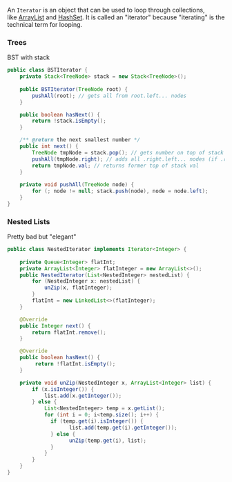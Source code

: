 An `Iterator` is an object that can be used to loop through collections, like [ArrayList](https://www.w3schools.com/java/java_arraylist.asp) and [HashSet](https://www.w3schools.com/java/java_hashset.asp). It is called an "iterator" because "iterating" is the technical term for looping.

### Trees
BST with stack
```java
public class BSTIterator {
    private Stack<TreeNode> stack = new Stack<TreeNode>();
    
    public BSTIterator(TreeNode root) {
        pushAll(root); // gets all from root.left... nodes
    }

    public boolean hasNext() {
        return !stack.isEmpty();
    }

    /** @return the next smallest number */
    public int next() {
        TreeNode tmpNode = stack.pop(); // gets number on top of stack (most left)
        pushAll(tmpNode.right); // adds all .right.left... nodes (if .right exists)
        return tmpNode.val; // returns former top of stack val
    }
    
    private void pushAll(TreeNode node) {
        for (; node != null; stack.push(node), node = node.left);
    }
}
```

### Nested Lists
Pretty bad but "elegant"
```java
public class NestedIterator implements Iterator<Integer> {
    
    private Queue<Integer> flatInt;  
    private ArrayList<Integer> flatInteger = new ArrayList<>();
    public NestedIterator(List<NestedInteger> nestedList) {
        for (NestedInteger x: nestedList) {
            unZip(x, flatInteger);
        }
        flatInt = new LinkedList<>(flatInteger);
    }

    @Override
    public Integer next() {
        return flatInt.remove();
    }

    @Override
    public boolean hasNext() {
         return !flatInt.isEmpty();
    }

    private void unZip(NestedInteger x, ArrayList<Integer> list) {
        if (x.isInteger()) {
            list.add(x.getInteger());
        } else {
	        List<NestedInteger> temp = x.getList();
	        for (int i = 0; i<temp.size(); i++) {
	          if (temp.get(i).isInteger()) {
	                list.add(temp.get(i).getInteger());
	          } else {
	                unZip(temp.get(i), list);
	          }
	        }
        }
    }
}
```